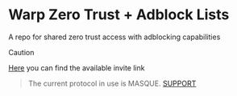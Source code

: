 # Warp Zero Trust + Adblock Lists
A repo for shared zero trust access with adblocking capabilities

> [!CAUTION]
> [Here](https://github.com/0x24a/WarpPlusKeyGenerator-NG/issues/11) you can find the available invite link

> The current protocol in use is MASQUE. [SUPPORT](https://github.com/GhostYiL/Warp-Zero-Trust/blob/main/Support.md)
